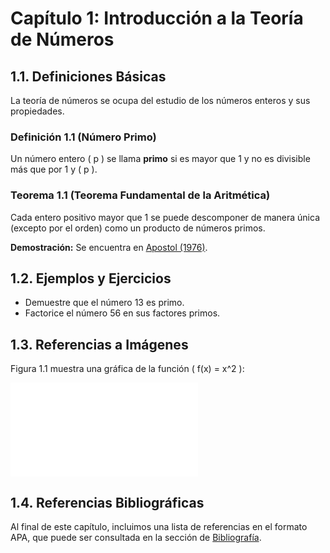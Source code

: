 # Capítulo 1: Introducción a la Teoría de Números

## 1.1. Definiciones Básicas

La teoría de números se ocupa del estudio de los números enteros y sus propiedades. 

### Definición 1.1 (Número Primo)
Un número entero \( p \) se llama **primo** si es mayor que 1 y no es divisible más que por 1 y \( p \).

### Teorema 1.1 (Teorema Fundamental de la Aritmética)
Cada entero positivo mayor que 1 se puede descomponer de manera única (excepto por el orden) como un producto de números primos.

**Demostración:** Se encuentra en [Apostol (1976)](bibliography.md#apostol1976).

## 1.2. Ejemplos y Ejercicios

- Demuestre que el número 13 es primo.
- Factorice el número 56 en sus factores primos.

## 1.3. Referencias a Imágenes

Figura 1.1 muestra una gráfica de la función \( f(x) = x^2 \):

![Figura 1.1: Función cuadrática](images/figure1.pdf)

## 1.4. Referencias Bibliográficas

Al final de este capítulo, incluimos una lista de referencias en el formato APA, que puede ser consultada en la sección de [Bibliografía](bibliography.md).
